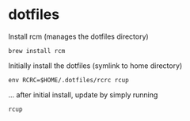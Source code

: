 dotfiles
========

Install rcm (manages the dotfiles directory)

`brew install rcm`

Initially install the dotfiles (symlink to home directory)

`env RCRC=$HOME/.dotfiles/rcrc rcup`

... after initial install, update by simply running

`rcup`
